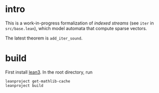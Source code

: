 # intro

This is a work-in-progress formalization of _indexed streams_ (see `iter` in `src/base.lean`),
which model automata that compute sparse vectors.

The latest theorem is `add_iter_sound`.

# build

First install [lean3](https://leanprover-community.github.io/get_started.html).
In the root directory, run
```
leanproject get-mathlib-cache
leanproject build
```
